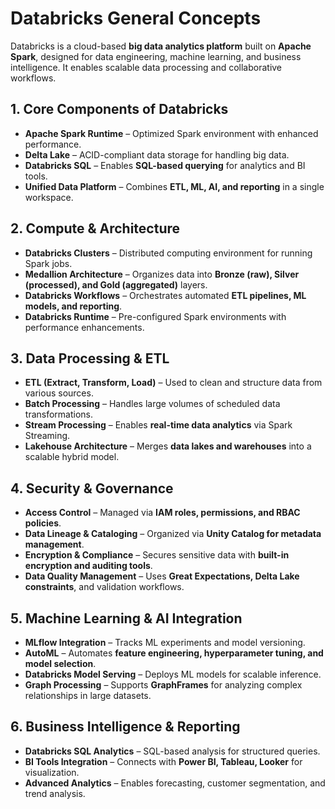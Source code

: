 # Databricks General Concepts  

Databricks is a cloud-based **big data analytics platform** built on **Apache Spark**, designed for data engineering, machine learning, and business intelligence. It enables scalable data processing and collaborative workflows.

## 1. Core Components of Databricks  
- **Apache Spark Runtime** – Optimized Spark environment with enhanced performance.  
- **Delta Lake** – ACID-compliant data storage for handling big data.  
- **Databricks SQL** – Enables **SQL-based querying** for analytics and BI tools.  
- **Unified Data Platform** – Combines **ETL, ML, AI, and reporting** in a single workspace.  

## 2. Compute & Architecture  
- **Databricks Clusters** – Distributed computing environment for running Spark jobs.  
- **Medallion Architecture** – Organizes data into **Bronze (raw), Silver (processed), and Gold (aggregated)** layers.  
- **Databricks Workflows** – Orchestrates automated **ETL pipelines, ML models, and reporting**.  
- **Databricks Runtime** – Pre-configured Spark environments with performance enhancements.  

## 3. Data Processing & ETL  
- **ETL (Extract, Transform, Load)** – Used to clean and structure data from various sources.  
- **Batch Processing** – Handles large volumes of scheduled data transformations.  
- **Stream Processing** – Enables **real-time data analytics** via Spark Streaming.  
- **Lakehouse Architecture** – Merges **data lakes and warehouses** into a scalable hybrid model.  

## 4. Security & Governance  
- **Access Control** – Managed via **IAM roles, permissions, and RBAC policies**.  
- **Data Lineage & Cataloging** – Organized via **Unity Catalog for metadata management**.  
- **Encryption & Compliance** – Secures sensitive data with **built-in encryption and auditing tools**.  
- **Data Quality Management** – Uses **Great Expectations, Delta Lake constraints**, and validation workflows.  

## 5. Machine Learning & AI Integration  
- **MLflow Integration** – Tracks ML experiments and model versioning.  
- **AutoML** – Automates **feature engineering, hyperparameter tuning, and model selection**.  
- **Databricks Model Serving** – Deploys ML models for scalable inference.  
- **Graph Processing** – Supports **GraphFrames** for analyzing complex relationships in large datasets.  

## 6. Business Intelligence & Reporting  
- **Databricks SQL Analytics** – SQL-based analysis for structured queries.  
- **BI Tools Integration** – Connects with **Power BI, Tableau, Looker** for visualization.  
- **Advanced Analytics** – Enables forecasting, customer segmentation, and trend analysis.  
